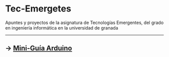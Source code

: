 # Tec-Emergetes

 Apuntes y proyectos de la asignatura de Tecnologías Emergentes, del grado en ingeniería informática en la universidad de granada

---

## -> [Mini-Guía Arduino](./docs/Guias/arduino.md)
